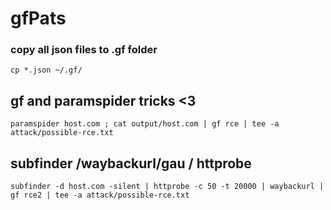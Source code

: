 # gfPats

### copy all json files to .gf folder
``` cp *.json ~/.gf/ ```

##  gf and paramspider tricks <3 
```
paramspider host.com ; cat output/host.com | gf rce | tee -a attack/possible-rce.txt 

```
## subfinder /waybackurl/gau  / httprobe
```
subfinder -d host.com -silent | httprobe -c 50 -t 20000 | waybackurl | gf rce2 | tee -a attack/possible-rce.txt 
```
